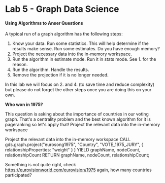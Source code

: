# Lab 5 - Graph Data Science 

#### Using Algorithms to Anser Questions
A typical run of a graph algorithm has the following steps:
1. Know your data. Run some statistics. This will help determine if the results make sense. Run some estimates. Do you have enough memory?
2. Project the necessary data into the in-memory workspace. 
3. Run the algorithm in estimate mode. Run it in stats mode. See 1. for the reason.
4. Run the algorithm. Handle the results.
5. Remove the projection if it is no longer needed.

In this lab we will focus on 2. and 4. (to save time and reduce complexity) but please do not forget the other steps once you are doing this on your own. 

**Who won in 1975?**

This question is asking about the importance of countries in our voting graph. That's a centrality problem and the best known algorithm for it is pageranking so let's apply that!
Project the relevant data into the in-memory workspace

Project the relevant data into the in-memory workspace
    CALL gds.graph.project("eurosong1975",
      "Country",
      "VOTE_1975_JURY",
      { relationshipProperties: "weight" }
    ) YIELD graphName, nodeCount, relationshipCount
    RETURN graphName, nodeCount, relationshipCount;

Something is not quite right, check https://eurovisionworld.com/eurovision/1975 again, how many countries participated? 

